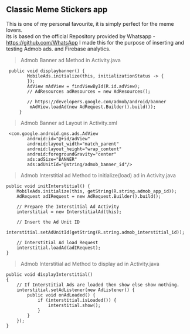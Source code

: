 ## Classic Meme Stickers app

This is one of my personal favourite, it is simply perfect for the meme lovers.  
its is based on the official Repository provided by Whatsapp - https://github.com/WhatsApp
I made this for the purpose of inserting and testing Admob ads. and Firebase analytics.

> Admob Banner ad Method in Activity.java

     public void displaybanner() {
            MobileAds.initialize(this, initializationStatus -> {
            });
            AdView mAdView = findViewById(R.id.adView);
            // AdResources adResources = new AdResources();

            // https://developers.google.com/admob/android/banner
             mAdView.loadAd(new AdRequest.Builder().build());
         }
            
> Admob Banner ad Layout in Activity.xml

     <com.google.android.gms.ads.AdView
            android:id="@+id/adView"
            android:layout_width="match_parent"
            android:layout_height="wrap_content"
            android:foregroundGravity="center"
            ads:adSize="BANNER"
            ads:adUnitId="@string/admob_banner_id"/>
            

> Admob Interstitial ad Method to initialize(load) ad in Activity.java            

    public void initInterstitial() {
        MobileAds.initialize(this, getString(R.string.admob_app_id));
        AdRequest adIRequest = new AdRequest.Builder().build();

        // Prepare the Interstitial Ad Activity
        interstitial = new InterstitialAd(this);

        // Insert the Ad Unit ID
        interstitial.setAdUnitId(getString(R.string.admob_interstitial_id));

        // Interstitial Ad load Request
        interstitial.loadAd(adIRequest);
    }
    
    
> Admob Interstitial ad Method to display ad in Activity.java 

    public void displayInterstitial()
    {
        // If Interstitial Ads are loaded then show else show nothing.
        interstitial.setAdListener(new AdListener() {
            public void onAdLoaded() {
                if (interstitial.isLoaded()) {
                    interstitial.show();
                }
            }
        });
    }


   

 
